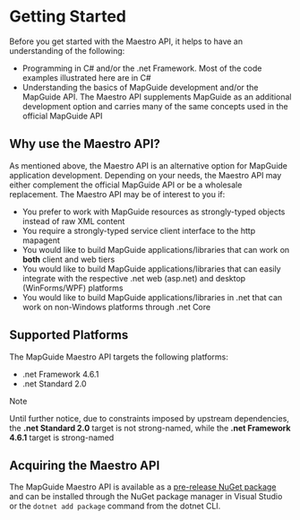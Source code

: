# Getting Started

Before you get started with the Maestro API, it helps to have an understanding of the following:
 
 * Programming in C# and/or the .net Framework. Most of the code examples illustrated here are in C#
 * Understanding the basics of MapGuide development and/or the MapGuide API. The Maestro API supplements MapGuide as an additional development option and carries many of the same concepts used in the official MapGuide API

## Why use the Maestro API?

As mentioned above, the Maestro API is an alternative option for MapGuide application development. Depending on your needs, the Maestro API may either complement the official MapGuide API or be a wholesale replacement. The Maestro API may be of interest to you if:

 * You prefer to work with MapGuide resources as strongly-typed objects instead of raw XML content
 * You require a strongly-typed service client interface to the http mapagent
 * You would like to build MapGuide applications/libraries that can work on **both** client and web tiers
 * You would like to build MapGuide applications/libraries that can easily integrate with the respective .net web (asp.net) and desktop (WinForms/WPF) platforms
 * You would like to build MapGuide applications/libraries in .net that can work on non-Windows platforms through .net Core

## Supported Platforms

The MapGuide Maestro API targets the following platforms:

 * .net Framework 4.6.1
 * .net Standard 2.0

> [!NOTE]
> Until further notice, due to constraints imposed by upstream dependencies, the **.net Standard 2.0** target is not strong-named, while the **.net Framework 4.6.1** target is strong-named

## Acquiring the Maestro API

The MapGuide Maestro API is available as a [pre-release NuGet package](https://www.nuget.org/packages/OSGeo.MapGuide.MaestroAPI) and can be installed through the NuGet package manager in Visual Studio or the ``dotnet add package`` command from the dotnet CLI.